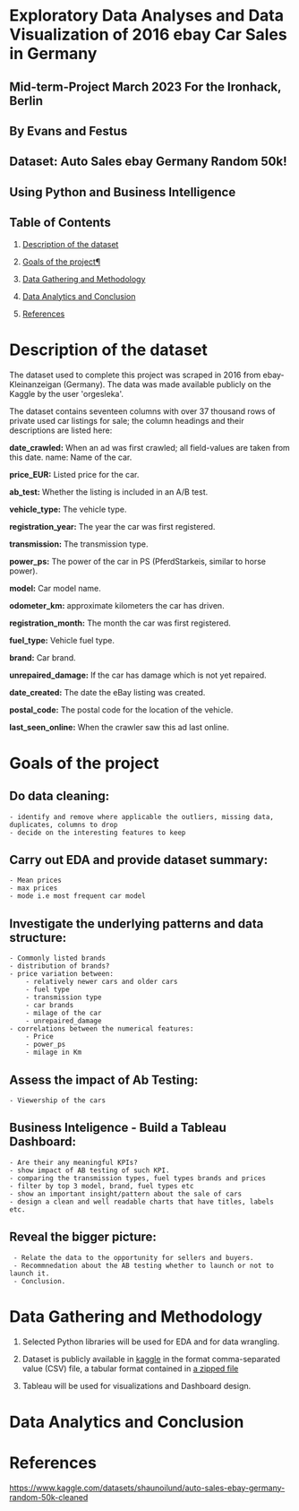 # Exploratory Data Analyses and Data Visualization of 2016 ebay Car Sales in Germany 

## Mid-term-Project March 2023 For the Ironhack, Berlin
## By Evans and Festus
## Dataset: Auto Sales ebay Germany Random 50k!
## Using Python and Business Intelligence


##  Table of Contents
1. [Description of the dataset](#2)

1. [Goals of the project¶](#3)

2. [Data Gathering and Methodology](#4)
   
3. [Data Analytics and Conclusion](#5) 
   
4. [References](#6)


#  Description of the dataset
The dataset used to complete this project was scraped in 2016 from ebay-Kleinanzeigan (Germany).
The data was made available publicly on the Kaggle by the user 'orgesleka'. 

The dataset contains seventeen columns with over 37 thousand rows of private used car listings for sale; 
the column headings and their descriptions are listed here:

**date_crawled:** When an ad was first crawled; all field-values are taken from this date.
name: Name of the car.

**price_EUR:** Listed price for the car.

**ab_test:** Whether the listing is included in an A/B test.

**vehicle_type:** The vehicle type.

**registration_year:** The year the car was first registered.

**transmission:** The transmission type.

**power_ps:** The power of the car in PS (PferdStarkeis, similar to horse power).

**model:** Car model name.

**odometer_km:** approximate kilometers the car has driven.

**registration_month:** The month the car was first registered.

**fuel_type:** Vehicle fuel type.

**brand:** Car brand.

**unrepaired_damage:** If the car has damage which is not yet repaired.

**date_created:** The date the eBay listing was created.

**postal_code:** The postal code for the location of the vehicle.

**last_seen_online:** When the crawler saw this ad last online.



# Goals of the project

## **Do data cleaning:**
    - identify and remove where applicable the outliers, missing data, duplicates, columns to drop
    - decide on the interesting features to keep
## **Carry out EDA and provide dataset summary:** 
    - Mean prices
    - max prices 
    - mode i.e most frequent car model
## **Investigate the underlying patterns and data structure:** 
    - Commonly listed brands
    - distribution of brands?
    - price variation between: 
        - relatively newer cars and older cars
        - fuel type
        - transmission type
        - car brands
        - milage of the car
        - unrepaired_damage
    - correlations between the numerical features:
        - Price
        - power_ps 
        - milage in Km
## **Assess the impact of Ab Testing:**
    - Viewership of the cars
## **Business Inteligence - Build a Tableau Dashboard:**
    - Are their any meaningful KPIs?
    - show impact of AB testing of such KPI.
    - comparing the transmission types, fuel types brands and prices
    - filter by top 3 model, brand, fuel types etc 
    - show an important insight/pattern about the sale of cars
    - design a clean and well readable charts that have titles, labels etc. 
## **Reveal the bigger picture:** 
     - Relate the data to the opportunity for sellers and buyers.
     - Recommnedation about the AB testing whether to launch or not to launch it.
     - Conclusion.
     

# Data Gathering and Methodology

1. Selected Python libraries will be used for EDA and for data wrangling. 
2. Dataset is publicly available in [kaggle](https://www.kaggle.com/datasets/shaunoilund/auto-sales-ebay-germany-random-50k-cleaned) in the format comma-separated value (CSV) file, a tabular format contained in [a zipped file](https://www.kaggle.com/datasets/shaunoilund/auto-sales-ebay-germany-random-50k-cleaned/download?datasetVersionNumber=1)

3. Tableau will be used for visualizations and Dashboard design. 

# Data Analytics and Conclusion


#  References
https://www.kaggle.com/datasets/shaunoilund/auto-sales-ebay-germany-random-50k-cleaned
